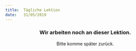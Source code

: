 ```yaml
---
title:  Tägliche Lektion
date:   31/05/2019
---
```


### <center>Wir arbeiten noch an dieser Lektion.</center>
<center>Bitte komme später zurück.</center>